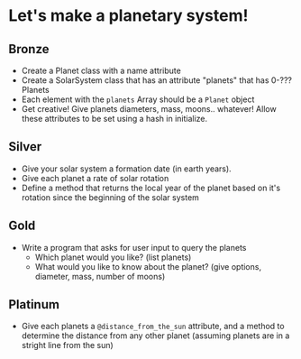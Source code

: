 # Let's make a planetary system!

## Bronze

- Create a Planet class with a name attribute
- Create a SolarSystem class that has an attribute "planets" that has 0-??? Planets
- Each element with the `planets` Array should be a `Planet` object
- Get creative! Give planets diameters, mass, moons.. whatever! Allow these attributes to be set using a hash in initialize.

## Silver

- Give your solar system a formation date (in earth years).
- Give each planet a rate of solar rotation
- Define a method that returns the local year of the planet based on it's rotation since the beginning of the solar system

## Gold

- Write a program that asks for user input to query the planets
    - Which planet would you like? (list planets)
    - What would you like to know about the planet? (give options, diameter, mass, number of moons)

## Platinum

- Give each planets a `@distance_from_the_sun` attribute, and a method to determine the distance from any other planet (assuming planets are in a stright line from the sun)
